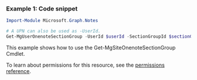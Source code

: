### Example 1: Code snippet

```powershellImport-Module Microsoft.Graph.Notes

# A UPN can also be used as -UserId.
Get-MgUserOnenoteSectionGroup -UserId $userId -SectionGroupId $sectionGroupId
```
This example shows how to use the Get-MgSiteOnenoteSectionGroup Cmdlet.
To learn about permissions for this resource, see the [permissions reference](/graph/permissions-reference).

